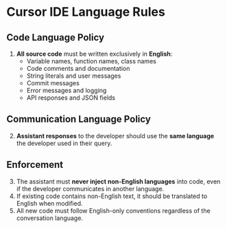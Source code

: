 # Cursor IDE Language Rules

## Code Language Policy
1. **All source code** must be written exclusively in **English**:
   - Variable names, function names, class names
   - Code comments and documentation
   - String literals and user messages
   - Commit messages
   - Error messages and logging
   - API responses and JSON fields

## Communication Language Policy  
2. **Assistant responses** to the developer should use the **same language** the developer used in their query.

## Enforcement
3. The assistant must **never inject non-English languages** into code, even if the developer communicates in another language.
4. If existing code contains non-English text, it should be translated to English when modified.
5. All new code must follow English-only conventions regardless of the conversation language.